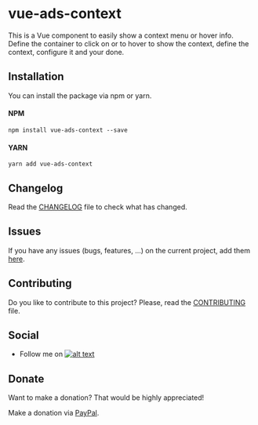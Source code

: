 # vue-ads-context

This is a Vue component to easily show a context menu or hover info.
Define the container to click on or to hover to show the context, define the context, configure it and your done. 

## Installation

You can install the package via npm or yarn.

#### NPM

```npm install vue-ads-context --save```

#### YARN

```yarn add vue-ads-context```

## Changelog

Read the [CHANGELOG](CHANGELOG.md) file to check what has changed.

## Issues

If you have any issues (bugs, features, ...) on the current project, add them [here](https://github.com/arnedesmedt/vue-ads-context/issues/new).

## Contributing

Do you like to contribute to this project? Please, read the [CONTRIBUTING](CONTRIBUTING.md) file.

## Social

[1]: http://www.twitter.com/arnesmedt
[1.1]: http://i.imgur.com/wWzX9uB.png (@ArneSmedt)
 - Follow me on [![alt text][1.1]][1]
 
## Donate

Want to make a donation? 
That would be highly appreciated!

Make a donation via [PayPal](https://www.paypal.me/arnedesmedt).
